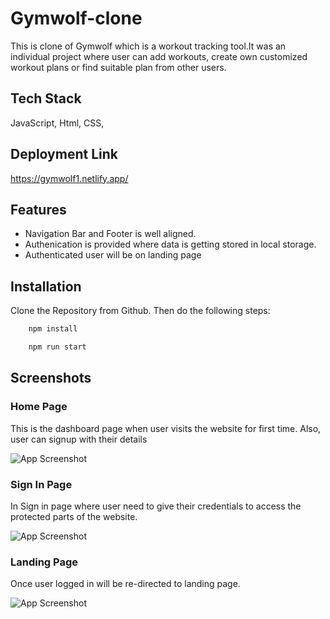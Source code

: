 # Gymwolf-clone

This is clone of Gymwolf which is a workout tracking tool.It was an individual project where user can add workouts, create own customized workout plans or 
find suitable plan from other users.



## Tech Stack

JavaScript, Html, CSS, 



## Deployment Link

https://gymwolf1.netlify.app/



## Features

- Navigation Bar and Footer is well aligned.
- Authenication is provided where data is getting stored in local storage.
- Authenticated user will be on landing page



## Installation

Clone the Repository from Github. Then do the following steps:

```bash
    npm install

    npm run start
```



## Screenshots

 ### Home Page
 
 This is the dashboard page when user visits the website for first time. Also, user can signup with their details
 
  ![App Screenshot](https://i.postimg.cc/XYdt8Rnz/gymwolf-dashboard-capture.png)
 
 
 
 ### Sign In Page
 
 In Sign in page where user need to give their credentials to access the protected parts of the website.
 
  ![App Screenshot](https://i.postimg.cc/mDHdLMh6/gymwolf-signin-capture.png)
 
 
 
 ### Landing Page
 
 Once user logged in will be re-directed to landing page.
 
  ![App Screenshot](https://i.postimg.cc/L5SVmbcn/gymwolf-landing-capture.png)
